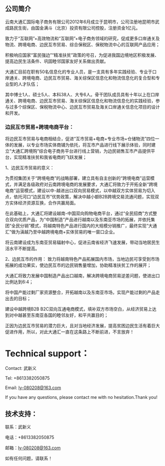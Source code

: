 ## 公司简介

云南大通汇国际电子商务有限公司2012年6月成立于昆明市，公司注册地昆明市武成路民生街，由国金满斗（北京）投资有限公司控股，注册资金1亿元。

 

致力于“互联网”+高效物流和“互联网”+电子商务领域的研究，促成更多口岸通关及物流、跨境电商、边民互市贸易、综合保税区、保税物流中心的互联网产品应用；

积极响应国家“富民强边”“精准扶贫”政策的号召，为促进我国边境地区积极发展、提高边民生活条件、巩固睦邻国家友好关系做出贡献。

 

大通汇目前在职有50名信息化的专业人员，是一支具有多年实践经验、专业于口岸通关、跨境电商、边民互市贸易、海关综保区信息化和物流信息化的复合型和专业型的人才队伍；

其中博士1人、硕士5人、本科38人、大专6人。骨干团队成员具有十年以上在口岸通关、跨境电商、边民互市贸易、海关综保区信息化和物流信息化的实践经验，参与过多个综保区、保税物流中心、边民互市贸易及海关口岸通关信息化项目的设计和开发。

### 边民互市贸易+跨境电商平台：

将边民互市贸易与电商相结合，促进“互市贸易+电商+专业市场+仓储物流”四位一体的发展，以专业市场实体商铺为依托，将互市产品进行线下展示体验，同时建立“大通汇跨境购”综合电子商务平台进行线上营销，为边民销售互市产品提供平台，实现精准扶贫和我省电商的飞跃发展；

 

1、边民互市贸易的意义：

为贯彻集团关于“跨境电商”的战略部署，建立具有自主创新的“跨境电商”运营模式，并满足各级政府对云南跨境电商的发展要求，大通汇将致力于开拓全新“跨境电商”运营模式，建设以中-越进出口双向贸易模式，以中越双方实体贸易为切入点，依托河口“边民互市”优势政策，解决中越小额B2B跨境交易流通问题，实现双方实体经济资源互换，合作共赢局面。

在此基础上，大通汇将建设越南-中国双向购物电商平台，通过“全民招商”方式整合双向优质产品，为“中国制造”产品进行越南以及东南亚市场的拓展，并依托集团“全民分销”模式，将越南特色产品进行国内的大规模分销推广，最终实现“大通汇”做为滇越乃至中越跨境电商+实体贸易的唯一窗口企业。

将云南建设成为东南亚贸易辐射中心，促进云南省经济飞速发展，带动当地居民生活水平不断提高。

2、边民互市的作用：
 致力将越南特色产品拓展国内市场，当地边民可享受到市场拓展的成功果实，使边民互市的边民销售量增加，协助精准扶贫工作的展开；

大通汇将致力发展中国制造产品出口越南，解决跨境电商贸易逆差问题，使进出口比例达到6:4；

将中国产能过剩厂家资源整合，开拓越南以及东南亚市场，实现产能过剩的产品走出去的目标；

建设中越跨境B2B  B2C双向互通电商模式，填补双方市场空白，从经济贸易上达到对中越甚至东南亚各国的睦邻友好，和平共赢目的；

 

正因为边民互市贸易的潜力巨大，且对当地经济发展，提高贫困边民生活有着巨大促进作用，所以，对此大通汇一直在这条路上不断前进，不言放弃！

# Technical support：

Contact: 武新义

Tel: +8613382050875

Email: ly-080208@163.com

If you have any questions, please contact me with no hesitation.Thank you!

## 技术支持：

联系：武新义

电话：+8613382050875

邮箱：ly-080208@163.com

如有任何问题，请联系！
